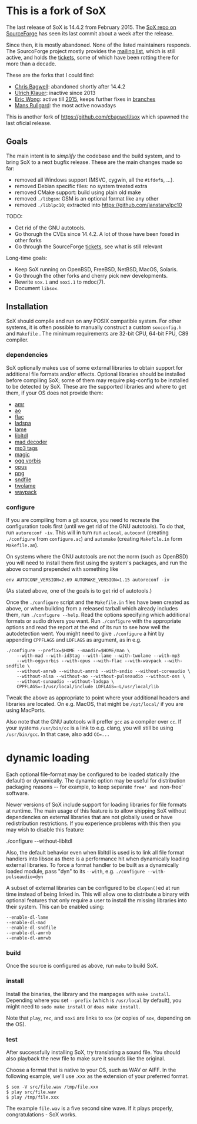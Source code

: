 # This is a fork of SoX

The last release of SoX is 14.4.2 from February 2015.
The [SoX repo on SourceForge](https://sourceforge.net/projects/sox/)
has seen its last commit about a week after the release.

Since then, it is mostly abandoned.
None of the listed maintainers responds.
The SourcoForge project mostly provides the
[mailing list](https://sourceforge.net/p/sox/mailman/?source=navbar),
which is still active, and holds the
[tickets](https://sourceforge.net/p/sox/_list/tickets),
some of which have been rotting there for more than a decade.

These are the forks that I could find:

* [Chris Bagwell](https://github.com/cbagwell/sox):
  abandoned shortly after 14.4.2
* [Ulrich Klauer](https://github.com/chirlu/sox/commits/master):
  inactive since 2013
* [Eric Wong](https://80x24.org/sox.git/):
  active till [2015](https://80x24.org/sox.git/log/),
  keeps further fixes in [branches](https://80x24.org/sox.git/refs/heads)
* [Mans Rullgard](https://github.com/mansr/sox): the most active nowadays

This is another fork of https://github.com/cbagwell/sox
which spawned the last oficial release.

## Goals

The main intent is to _simplify_ the codebase and the build system,
and to bring SoX to a next bugfix release.
These are the main changes made so far:

* removed all Windows support (MSVC, cygwin, all the `#ifdef`s, ...).
* removed Debian specific files: no system treated extra
* removed CMake support: build using plain old make
* removed `./libgsm`: GSM is an optional format like any other
* removed `./liblpc10`; extracted into https://github.com/janstary/lpc10

TODO:

* Get rid of the GNU autotools.
* Go thorugh the CVEs since 14.4.2.
  A lot of those have been foxed in other forks
* Go through the SourceForge
  [tickets](https://sourceforge.net/p/sox/_list/tickets),
  see what is still relevant

Long-time goals:

* Keep SoX running on OpenBSD, FreeBSD, NetBSD, MacOS, Solaris.
* Go through the other forks and cherry pick new developments.
* Rewrite `sox.1` and `soxi.1` to mdoc(7).
* Document `libsox`.

## Installation

SoX should compile and run on any POSIX compatible system.
For other systems, it is often possible to manually construct
a custom `soxconfig.h` and `Makefile` . The minimum requirements
are 32-bit CPU, 64-bit FPU, C89 compiler.

### dependencies

SoX optionally makes use of some external libraries to obtain support
for additional file formats and/or effects.  Optional libraries should
be installed before compiling SoX; some of them may require pkg-config
to be installed to be detected by SoX. These are the supported libraries
and where to get them, if your OS does not provide them:

* [amr](http://sourceforge.net/projects/opencore-amr)
* [ao](http://xiph.org/ao)
* [flac](http://flac.sourceforge.net)
* [ladspa](http://www.ladspa.org)
* [lame](http://lame.sourceforge.net)
* [libltdl](http://www.gnu.org/software/libtool)
* [mad decoder](http://www.underbit.com/products/mad)
* [mp3 tags](http://www.underbit.com/products/mad)
* [magic](http://www.darwinsys.com/file)
* [ogg vorbis](http://www.vorbis.com)
* [opus](http://www.opus-codec.org/)
* [png](http://www.libpng.org/pub/png)
* [sndfile](http://www.mega-nerd.com/libsndfile)
* [twolame](http://www.twolame.org)
* [wavpack](http://www.wavpack.com)


### configure

If you are compiling from a git source,
you need to recreate the configuration tools first
(until we get rid of the GNU autotools). To do that, run
`autoreconf -iv`. This will in turn run `aclocal`,
`autoconf` (creating `./configure` from `configure.ac`) and
`automake` (creating `Makefile.in` form `Makefile.am`).

On systems where the GNU autotools are not the norm (such as OpenBSD)
you will need to install them first using the system's packages,
and run the above comand prepended with something like

```
env AUTOCONF_VERSION=2.69 AUTOMAKE_VERSION=1.15 autoreconf -iv
```

(As stated above, one of the goals is to get rid of autotools.)

Once the `./configure` script and the `Makefile.in` files have been
created as above, or when building from a released tarball which
already includes them, run `./configure --help`. Read the options
specifying which additional formats or audio drivers you want.
Run `./configure` with the appropriate options and read the
report at the end of its run to see how well the autodetection went.
You might need to give `./configure` a hint by appending
`CPPFLAGS` and `LDFLAGS` as argument, as in e.g.

```
./configure --prefix=$HOME --mandir=$HOME/man \
	--with-mad --with-id3tag --with-lame --with-twolame --with-mp3
	--with-oggvorbis --with-opus --with-flac --with-wavpack --with-sndfile \
	--without-amrwb --without-amrnb --with-sndio --without-coreaudio \
	--without-alsa --without-ao --without-pulseaudio --without-oss \
	--without-sunaudio --without-ladspa \
 	CPPFLAGS=-I/usr/local/include LDFLAGS=-L/usr/local/lib
```

Tweak the above as appropriate to point where your additional
headers and libraries are located. On e.g. MacOS, that might be
`/opt/local/` if you are using MacPorts.

Also note that the GNU autotools will preffer `gcc` as a compiler over `cc`.
If your systems `/usr/bin/cc` is a link to e.g. clang, you will still be
using `/usr/bin/gcc`. In that case, also add `CC=...`


# dynamic loading

Each optional file-format may be configured to be loaded statically
(the default) or dynamically.  The dynamic option may be useful for
distribution packaging reasons -- for example, to keep separate `free'
and `non-free' software.

Newer versions of SoX include support for loading libraries for
file formats at runtime.  The main usage of this feature is to
allow shipping SoX without dependencies on external libraries
that are not globally used or have redistribution restrictions.
If you experience problems with this then you may wish to disable
this feature:

./configure --without-libltdl

Also, the default behavior even when libltdl is used is to link
all file format handlers into libsox as there is a performance
hit when dynamically loading external libraries.  To force a format
handler to be built as a dynamically loaded module, pass "dyn" to
its `--with`, e.g. `./configure --with-pulseaudio=dyn`

A subset of external libraries can be configured to be
`dlopen()`ed at run time instead of being linked in.
This will allow one to distribute a binary with optional features
that only require a user to install the missing libraries
into their system.  This can be enabled using:

```
--enable-dl-lame
--enable-dl-mad
--enable-dl-sndfile
--enable-dl-amrnb
--enable-dl-amrwb
```

### build

Once the source is configured as above, run `make` to build SoX.

### install

Install the binaries, the library and the manpages with `make install`.
Depending where you set `--prefix` (which is `/usr/local` by default),
you might need to `sudo make install` or `doas make install`.

Note that `play`, `rec`, and `soxi` are links to `sox`
(or copies of `sox`, depending on the OS).

### test

After successfully installing SoX, try translating a sound file.
You should also playback the new file to make sure it sounds
like the original.

Choose a format that is native to your OS, such as WAV or AIFF.
In the following example, we'll use .xxx as the extension
of your preferred format.

```
$ sox -V src/file.wav /tmp/file.xxx
$ play src/file.wav
$ play /tmp/file.xxx
```

The example `file.wav` is a five second sine wave.
If it plays properly, congratulations - SoX works.
